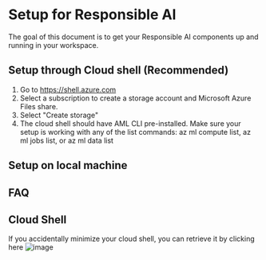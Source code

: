 # Setup for Responsible AI
The goal of this document is to get your Responsible AI components up and running in your workspace.

## Setup through Cloud shell (Recommended)
1. Go to https://shell.azure.com
2. Select a subscription to create a storage account and Microsoft Azure Files share.
3. Select "Create storage"
4. The cloud shell should have AML CLI pre-installed. Make sure your setup is working with any of the list commands: az ml compute list, az ml jobs list, or az ml data list






## Setup on local machine


## FAQ
## Cloud Shell
If you accidentally minimize your cloud shell, you can retrieve it by clicking here
![image](https://user-images.githubusercontent.com/53354089/145258468-2c5c5e02-03bb-4aa6-9961-67fa1a32af77.png)
